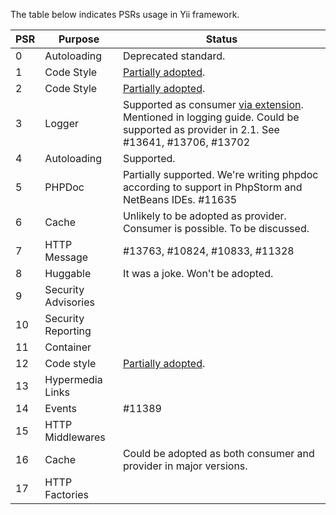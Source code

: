 The table below indicates PSRs usage in Yii framework.

| PSR | Purpose             | Status
| --- | ------------------- | -------
| 0   | Autoloading         | Deprecated standard.
| 1   | Code Style          | [Partially adopted](https://github.com/yiisoft/yii2/blob/master/docs/internals/core-code-style.md).
| 2   | Code Style          | [Partially adopted](https://github.com/yiisoft/yii2/blob/master/docs/internals/core-code-style.md).
| 3   | Logger              | Supported as consumer [via extension](https://github.com/samdark/yii2-psr-log-target). Mentioned in logging guide. Could be supported as provider in 2.1. See #13641, #13706, #13702
| 4   | Autoloading         | Supported.
| 5   | PHPDoc              | Partially supported. We're writing phpdoc according to support in PhpStorm and NetBeans IDEs. #11635
| 6   | Cache               | Unlikely to be adopted as provider. Consumer is possible. To be discussed.
| 7   | HTTP Message        | #13763, #10824, #10833, #11328
| 8   | Huggable            | It was a joke. Won't be adopted.
| 9   | Security Advisories |
| 10  | Security Reporting  |
| 11  | Container           | 
| 12  | Code style          | [Partially adopted](https://github.com/yiisoft/yii2/blob/master/docs/internals/core-code-style.md).
| 13  | Hypermedia Links    |
| 14  | Events              | #11389
| 15  | HTTP Middlewares    |
| 16  | Cache               | Could be adopted as both consumer and provider in major versions.
| 17  | HTTP Factories      |
